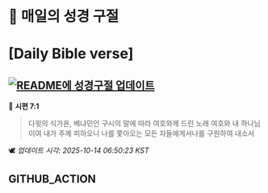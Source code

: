 # 🙏 매일의 성경 구절
# [Daily Bible verse]
## [![README에 성경구절 업데이트](https://github.com/DONGSUKA/first_test/actions/workflows/update-readme-bible.yml/badge.svg)](https://github.com/DONGSUKA/first_test/actions/workflows/update-readme-bible.yml)
<!-- START_BIBLE_VERSE -->
📖 **시편 7:1**
> 다윗의 식가욘, 베냐민인 구시의 말에 따라 여호와께 드린 노래 여호와 내 하나님이여 내가 주께 피하오니 나를 쫓아오는 모든 자들에게서나를 구원하여 내소서

🕊️ _업데이트 시각: 2025-10-14 06:50:23 KST_
  <!-- END_BIBLE_VERSE -->
## GITHUB_ACTION
